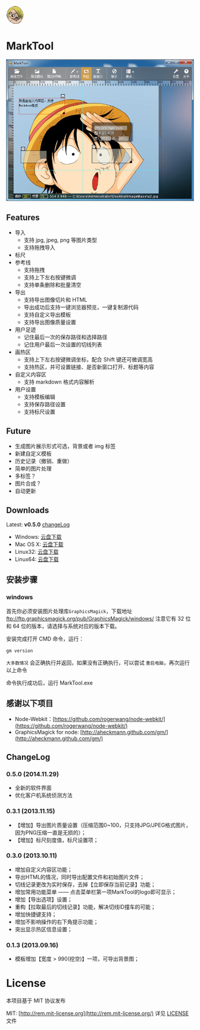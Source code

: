 ![MarkTool](src/img/mass.png)

MarkTool
==============

![MarkTool](docs/screenshot.png)

## Features

- 导入
	* 支持 jpg, jpeg, png 等图片类型
    * 支持拖拽导入
- 标尺
- 参考线
	* 支持拖拽
    * 支持上下左右按键微调
    * 支持单条删除和批量清空
- 导出
	* 支持导出图像切片和 HTML
    * 导出成功后支持一键浏览器预览，一键复制源代码
    * 支持自定义导出模板
    * 支持导出图像质量设置
- 用户足迹
	* 记住最后一次的保存路径和选择路径
    * 记住用户最后一次设置的切线列表
- 画热区
    * 支持上下左右按键微调坐标，配合 Shift 键还可微调宽高
    * 支持热区，并可设置链接、是否新窗口打开、标题等内容
- 自定义内容区
    * 支持 markdown 格式内容解析
- 用户设置
	* 支持模板编辑
    * 支持保存路径设置
    * 支持标尺设置

## Future
- 生成图片展示形式可选，背景或者 img 标签
- 新建自定义模板
- 历史记录（撤销、重做）
- 简单的图片处理
- 多标签？
- 图片合成？
- 自动更新

## Downloads

Latest: **v0.5.0** [changeLog](#changelog)

* Windows: [云盘下载](http://pan.baidu.com/s/1sjCxweh)
* Mac OS X: [云盘下载](http://pan.baidu.com/s/1eQcRXlS)
* Linux32: [云盘下载](http://pan.baidu.com/s/1eQgVIRS)
* Linux64: [云盘下载](http://pan.baidu.com/s/1qWHPgKG)

## 安装步骤

### windows
首先你必须安装图片处理库`GraphicsMagick`，下载地址 ftp://ftp.graphicsmagick.org/pub/GraphicsMagick/windows/ 注意它有 32 位和 64 位的版本，请选择与系统对应的版本下载。

安装完成打开 CMD 命令，运行：

```
gm version
```

`大多数情况` 会正确执行并返回，如果没有正确执行，可以尝试 `重启电脑`，再次运行以上命令

命令执行成功后，运行 MarkTool.exe

## 感谢以下项目
- Node-Webkit：[https://github.com/rogerwang/node-webkit/](https://github.com/rogerwang/node-webkit/)
- GraphicsMagick for node: [http://aheckmann.github.com/gm/](http://aheckmann.github.com/gm/)

## ChangeLog

### 0.5.0 (2014.11.29)
- 全新的软件界面
- 优化客户机系统侦测方法

### 0.3.1 (2013.11.15)
- 【增加】导出图片质量设置（压缩范围0~100，只支持JPG/JPEG格式图片，因为PNG压缩一直是无损的）；
- 【增加】标尺刻度值，标尺设置项；

### 0.3.0 (2013.10.11)
- 增加自定义内容区功能；
- 导出HTML的情况，同时导出配置文件和初始图片文件；
- 切线记录更改为实时保存，去掉【立即保存当前记录】功能；
- 增加常用功能菜单 —— 点击菜单栏第一项MarkTool的logo即可显示；
- 增加【导出选项】设置；
- 重构【拉取最后的切线记录】功能，解决切线ID撞车的可能；
- 增加快捷键支持；
- 增加不影响操作的右下角提示功能；
- 突出显示热区信息设置；

### 0.1.3 (2013.09.16)
- 模板增加【宽度 > 990(挖空)】一项，可导出背景图；

# License
本项目基于 MIT 协议发布

MIT: [http://rem.mit-license.org](http://rem.mit-license.org/) 详见 [LICENSE](/LICENSE) 文件
